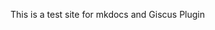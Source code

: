 
This is a test site for mkdocs and Giscus Plugin





<script src="https://giscus.app/client.js"
        data-repo="sreeramvuppala/mkdocs"
        data-repo-id="R_kgDOK9bHYg"
        data-category="General"
        data-category-id="DIC_kwDOK9bHYs4Cb-qB"
        data-mapping="pathname"
        data-strict="0"
        data-reactions-enabled="1"
        data-emit-metadata="0"
        data-input-position="top"
        data-theme="dark"
        data-lang="en"
        data-loading="lazy"
        crossorigin="anonymous"
        async>
</script>